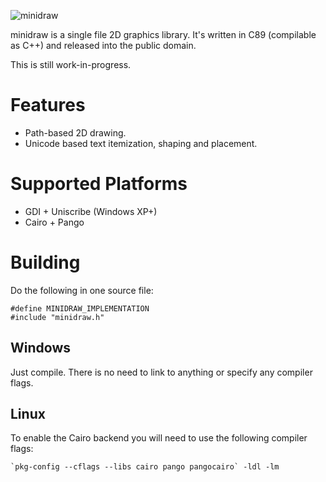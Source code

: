 ![minidraw](http://dred.io/img/minidraw.png)

minidraw is a single file 2D graphics library. It's written in C89 (compilable as C++) and released
into the public domain.

This is still work-in-progress.


Features
========
- Path-based 2D drawing.
- Unicode based text itemization, shaping and placement.


Supported Platforms
===================
- GDI + Uniscribe (Windows XP+)
- Cairo + Pango


Building
========
Do the following in one source file:
```
#define MINIDRAW_IMPLEMENTATION
#include "minidraw.h"
```
Windows
-------
Just compile. There is no need to link to anything or specify any compiler flags.

Linux
-----
To enable the Cairo backend you will need to use the following compiler flags:
```
`pkg-config --cflags --libs cairo pango pangocairo` -ldl -lm
```